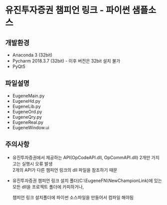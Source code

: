 # 유진투자증권 챔피언 링크 - 파이썬 샘플소스

## 개발환경
* Anaconda 3 (32bit)
* Pycharm 2018.3.7 (32bit) - 이후 버전은 32bit 설치 불가
* PyQt5

## 파일설명
* EugeneMain.py
* EugeneHd.py
* EugeneLib.py
* EugeneOrd.py
* EugeneQry.py
* EugeneReal.py
* EugeneWindow.ui

## 주의사항
* 유진투자증권에서 제공하는 API(OpCodeAPI.dll, OpCommAPI.dll) 2개만 가지고는 실행시 오류 발생  
  2개의 API가 다른 챔피언 링크의 dll 파일을 참조하기 때문
* 유진투자증권 챔피언 링크 설치 폴더(C:\EugeneFN\NewChampionLink)에 있는 모든 dll을 프로젝트 폴더에 카피하거나,  

  챔피언 링크 설치폴더에 파이썬 소스파일을 만들어서 컴파일 해야됨
